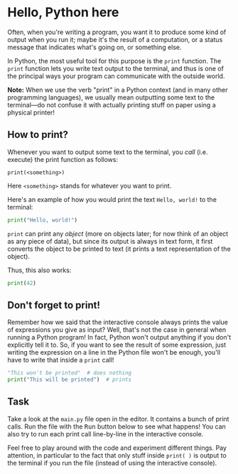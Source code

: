 # Hello, Python here

Often, when you're writing a program, you want it to produce some kind of output when you run it;
maybe it's the result of a computation, or a status message that indicates what's going on, or
something else.

In Python, the most useful tool for this purpose is the `print` function. The `print` function lets
you write text output to the terminal, and thus is one of the principal ways your program can
communicate with the outside world.

**Note:**
When we use the verb "print" in a Python context (and in many other programming languages), we
usually mean outputting some text to the terminal—do not confuse it with actually printing stuff
on paper using a physical printer!

## How to print?

Whenever you want to output some text to the terminal, you *call* (i.e. execute) the print 
function as follows:
```text
print(<something>)
``` 
Here `<something>` stands for whatever you want to print.

Here's an example of how you would print the text `Hello, world!` to the terminal:
```python
print("Hello, world!")
```

`print` can print any *object* (more on objects later; for now think of an object as any piece of
data), but since its output is always in text form, it first converts the object to be printed to
text (it prints a text representation of the object).

Thus, this also works:
```python
print(42)
```

## Don't forget to print!

Remember how we said that the interactive console always prints the value of expressions you
give as input? Well, that's not the case in general when running a Python program! In fact,
Python won't output anything if you don't explicitly tell it to. So, if you want to see the
result of some expression, just writing the expression on a line in the Python file won't
be enough, you'll have to write that inside a `print` call!

```python
"This won't be printed"  # does nothing
print("This will be printed")  # prints
```

## Task

Take a look at the `main.py` file open in the editor. It contains a bunch of print calls.
Run the file with the <kbd>Run</kbd> button below to see what happens! You can also try to run
each print call line-by-line in the interactive console. 

Feel free to play around with the 
code and experiment different things. Pay attention, in particular to the fact that only stuff
 inside `print( )` is output
to the terminal if you run the file (instead of using the interactive console).

